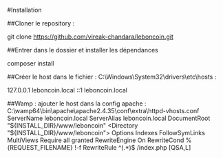 #Installation

##Cloner le repository :

git clone https://github.com/vireak-chandara/leboncoin.git


##Entrer dans le dossier et installer les dépendances

composer install


##Créer le host dans le fichier : C:\Windows\System32\drivers\etc\hosts :

127.0.0.1 leboncoin.local
    ::1 leboncoin.local


##Wamp : ajouter le host dans la config apache : C:\wamp64\bin\apache\apache2.4.35\conf\extra\httpd-vhosts.conf
<VirtualHost leboncoin.local:80>
  ServerName leboncoin.local
  ServerAlias leboncoin.local
  DocumentRoot "${INSTALL_DIR}/www/leboncoin"
  <Directory "${INSTALL_DIR}/www/leboncoin">
      Options Indexes FollowSymLinks MultiViews
     Require all granted
     <IfModule mod_rewrite.c>
       RewriteEngine On
       RewriteCond %{REQUEST_FILENAME} !-f
       RewriteRule ^(.*)$ /index.php [QSA,L]
     </IfModule>
  </Directory>
</VirtualHost>

